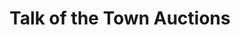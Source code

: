 ---
title: "Talk of the Town Auctions"
url: /ballston-spa/talk-of-the-town-auctions/
shop: charity
---